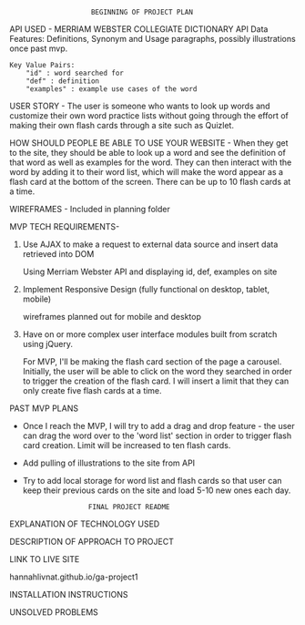 
                        BEGINNING OF PROJECT PLAN

API USED - MERRIAM WEBSTER COLLEGIATE DICTIONARY API
    Data Features: Definitions, Synonym and Usage paragraphs, possibly illustrations once past mvp. 

    Key Value Pairs: 
        "id" : word searched for
        "def" : definition
        "examples" : example use cases of the word


USER STORY - 
The user is someone who wants to look up words and customize their 
own word practice lists without going through the effort of making their
own flash cards through a site such as Quizlet. 

HOW SHOULD PEOPLE BE ABLE TO USE YOUR WEBSITE -
When they get to the site, they should be able to look up a word and see the definition of that word as well as examples for the word. They can then interact with the word by adding it to their word list, which will make the word appear as a flash card at the bottom of the screen. There can be up to 10 flash cards at a time. 

WIREFRAMES - Included in planning folder

MVP TECH REQUIREMENTS- 

1) Use AJAX to make a request to external data source and insert data
retrieved into DOM

    Using Merriam Webster API and displaying id, def, examples on site

2) Implement Responsive Design (fully functional on desktop, tablet, mobile)

    wireframes planned out for mobile and desktop

3) Have on or more complex user interface modules built from scratch using jQuery. 

    For MVP, I'll be making the flash card section of the page a 
    carousel. Initially, the user will be able to click on the word
    they searched in order to trigger the creation of the flash card. 
    I will insert a limit that they can only create five flash cards 
    at a time. 

PAST MVP PLANS

-   Once I reach the MVP, I will try to add a drag 
    and drop feature - the user can drag the word over to the 'word
    list' section in order to trigger flash card creation. Limit 
    will be increased to ten flash cards. 
-   Add pulling of illustrations to the site from API
-   Try to add local storage for word list and flash cards so that 
    user can keep their previous cards on the site and load 5-10 
    new ones each day. 



                        FINAL PROJECT README

EXPLANATION OF TECHNOLOGY USED


DESCRIPTION OF APPROACH TO PROJECT


LINK TO LIVE SITE 

hannahlivnat.github.io/ga-project1

INSTALLATION INSTRUCTIONS


UNSOLVED PROBLEMS
